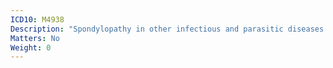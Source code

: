 ```yaml
---
ICD10: M4938
Description: "Spondylopathy in other infectious and parasitic diseases classified elsewhere: Sacral and sacrococcygeal region"
Matters: No
Weight: 0
---
```


